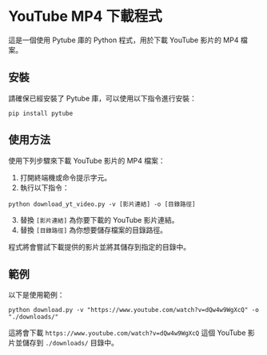 # YouTube MP4 下載程式

這是一個使用 Pytube 庫的 Python 程式，用於下載 YouTube 影片的 MP4 檔案。

## 安裝

請確保已經安裝了 Pytube 庫，可以使用以下指令進行安裝：

```shell
pip install pytube
```

## 使用方法

使用下列步驟來下載 YouTube 影片的 MP4 檔案：

1. 打開終端機或命令提示字元。
2. 執行以下指令：

```shell
python download_yt_video.py -v [影片連結] -o [目錄路徑]
```

3. 替換 `[影片連結]` 為你要下載的 YouTube 影片連結。
4. 替換 `[目錄路徑]` 為你想要儲存檔案的目錄路徑。

程式將會嘗試下載提供的影片並將其儲存到指定的目錄中。

## 範例

以下是使用範例：

```shell
python download.py -v "https://www.youtube.com/watch?v=dQw4w9WgXcQ" -o "./downloads/"
```

這將會下載 `https://www.youtube.com/watch?v=dQw4w9WgXcQ` 這個 YouTube 影片並儲存到 `./downloads/` 目錄中。

